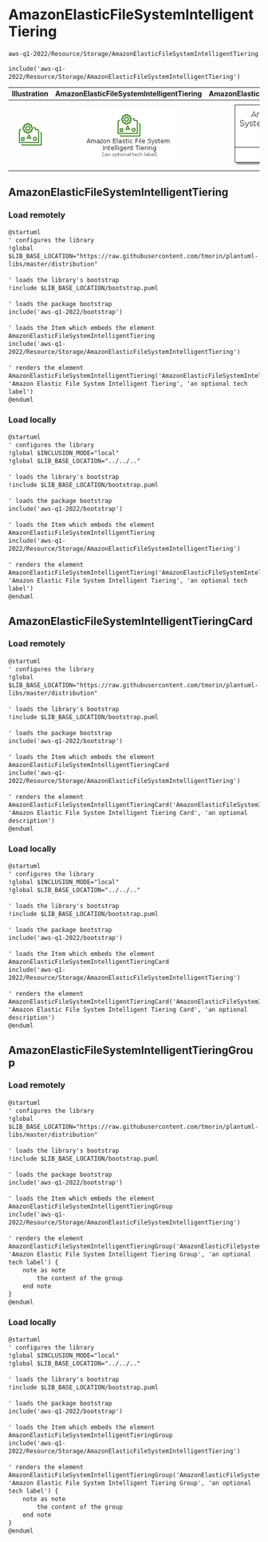 # AmazonElasticFileSystemIntelligentTiering


```text
aws-q1-2022/Resource/Storage/AmazonElasticFileSystemIntelligentTiering
```

```text
include('aws-q1-2022/Resource/Storage/AmazonElasticFileSystemIntelligentTiering')
```



| Illustration | AmazonElasticFileSystemIntelligentTiering | AmazonElasticFileSystemIntelligentTieringCard | AmazonElasticFileSystemIntelligentTieringGroup |
| :---: | :---: | :---: | :---: |
| ![illustration for Illustration](../../../aws-q1-2022/Resource/Storage/AmazonElasticFileSystemIntelligentTiering.png) | ![illustration for AmazonElasticFileSystemIntelligentTiering](../../../aws-q1-2022/Resource/Storage/AmazonElasticFileSystemIntelligentTiering.Local.png) | ![illustration for AmazonElasticFileSystemIntelligentTieringCard](../../../aws-q1-2022/Resource/Storage/AmazonElasticFileSystemIntelligentTieringCard.Local.png) | ![illustration for AmazonElasticFileSystemIntelligentTieringGroup](../../../aws-q1-2022/Resource/Storage/AmazonElasticFileSystemIntelligentTieringGroup.Local.png) |




## AmazonElasticFileSystemIntelligentTiering

### Load remotely
```plantuml
@startuml
' configures the library
!global $LIB_BASE_LOCATION="https://raw.githubusercontent.com/tmorin/plantuml-libs/master/distribution"

' loads the library's bootstrap
!include $LIB_BASE_LOCATION/bootstrap.puml

' loads the package bootstrap
include('aws-q1-2022/bootstrap')

' loads the Item which embeds the element AmazonElasticFileSystemIntelligentTiering
include('aws-q1-2022/Resource/Storage/AmazonElasticFileSystemIntelligentTiering')

' renders the element
AmazonElasticFileSystemIntelligentTiering('AmazonElasticFileSystemIntelligentTiering', 'Amazon Elastic File System Intelligent Tiering', 'an optional tech label')
@enduml
```

### Load locally
```plantuml
@startuml
' configures the library
!global $INCLUSION_MODE="local"
!global $LIB_BASE_LOCATION="../../.."

' loads the library's bootstrap
!include $LIB_BASE_LOCATION/bootstrap.puml

' loads the package bootstrap
include('aws-q1-2022/bootstrap')

' loads the Item which embeds the element AmazonElasticFileSystemIntelligentTiering
include('aws-q1-2022/Resource/Storage/AmazonElasticFileSystemIntelligentTiering')

' renders the element
AmazonElasticFileSystemIntelligentTiering('AmazonElasticFileSystemIntelligentTiering', 'Amazon Elastic File System Intelligent Tiering', 'an optional tech label')
@enduml
```

## AmazonElasticFileSystemIntelligentTieringCard

### Load remotely
```plantuml
@startuml
' configures the library
!global $LIB_BASE_LOCATION="https://raw.githubusercontent.com/tmorin/plantuml-libs/master/distribution"

' loads the library's bootstrap
!include $LIB_BASE_LOCATION/bootstrap.puml

' loads the package bootstrap
include('aws-q1-2022/bootstrap')

' loads the Item which embeds the element AmazonElasticFileSystemIntelligentTieringCard
include('aws-q1-2022/Resource/Storage/AmazonElasticFileSystemIntelligentTiering')

' renders the element
AmazonElasticFileSystemIntelligentTieringCard('AmazonElasticFileSystemIntelligentTieringCard', 'Amazon Elastic File System Intelligent Tiering Card', 'an optional description')
@enduml
```

### Load locally
```plantuml
@startuml
' configures the library
!global $INCLUSION_MODE="local"
!global $LIB_BASE_LOCATION="../../.."

' loads the library's bootstrap
!include $LIB_BASE_LOCATION/bootstrap.puml

' loads the package bootstrap
include('aws-q1-2022/bootstrap')

' loads the Item which embeds the element AmazonElasticFileSystemIntelligentTieringCard
include('aws-q1-2022/Resource/Storage/AmazonElasticFileSystemIntelligentTiering')

' renders the element
AmazonElasticFileSystemIntelligentTieringCard('AmazonElasticFileSystemIntelligentTieringCard', 'Amazon Elastic File System Intelligent Tiering Card', 'an optional description')
@enduml
```

## AmazonElasticFileSystemIntelligentTieringGroup

### Load remotely
```plantuml
@startuml
' configures the library
!global $LIB_BASE_LOCATION="https://raw.githubusercontent.com/tmorin/plantuml-libs/master/distribution"

' loads the library's bootstrap
!include $LIB_BASE_LOCATION/bootstrap.puml

' loads the package bootstrap
include('aws-q1-2022/bootstrap')

' loads the Item which embeds the element AmazonElasticFileSystemIntelligentTieringGroup
include('aws-q1-2022/Resource/Storage/AmazonElasticFileSystemIntelligentTiering')

' renders the element
AmazonElasticFileSystemIntelligentTieringGroup('AmazonElasticFileSystemIntelligentTieringGroup', 'Amazon Elastic File System Intelligent Tiering Group', 'an optional tech label') {
    note as note
        the content of the group
    end note
}
@enduml
```

### Load locally
```plantuml
@startuml
' configures the library
!global $INCLUSION_MODE="local"
!global $LIB_BASE_LOCATION="../../.."

' loads the library's bootstrap
!include $LIB_BASE_LOCATION/bootstrap.puml

' loads the package bootstrap
include('aws-q1-2022/bootstrap')

' loads the Item which embeds the element AmazonElasticFileSystemIntelligentTieringGroup
include('aws-q1-2022/Resource/Storage/AmazonElasticFileSystemIntelligentTiering')

' renders the element
AmazonElasticFileSystemIntelligentTieringGroup('AmazonElasticFileSystemIntelligentTieringGroup', 'Amazon Elastic File System Intelligent Tiering Group', 'an optional tech label') {
    note as note
        the content of the group
    end note
}
@enduml
```

